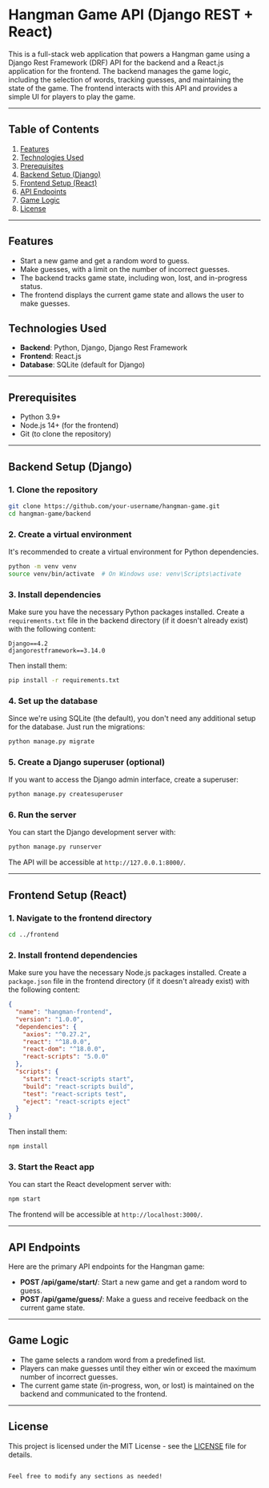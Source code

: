# Hangman Game API (Django REST + React)

This is a full-stack web application that powers a Hangman game using a Django Rest Framework (DRF) API for the backend and a React.js application for the frontend. The backend manages the game logic, including the selection of words, tracking guesses, and maintaining the state of the game. The frontend interacts with this API and provides a simple UI for players to play the game.

---

## Table of Contents

1. [Features](#features)
2. [Technologies Used](#technologies-used)
3. [Prerequisites](#prerequisites)
4. [Backend Setup (Django)](#backend-setup-django)
5. [Frontend Setup (React)](#frontend-setup-react)
6. [API Endpoints](#api-endpoints)
7. [Game Logic](#game-logic)
8. [License](#license)

---

## Features

- Start a new game and get a random word to guess.
- Make guesses, with a limit on the number of incorrect guesses.
- The backend tracks game state, including won, lost, and in-progress status.
- The frontend displays the current game state and allows the user to make guesses.

## Technologies Used

- **Backend**: Python, Django, Django Rest Framework
- **Frontend**: React.js
- **Database**: SQLite (default for Django)

---

## Prerequisites

- Python 3.9+
- Node.js 14+ (for the frontend)
- Git (to clone the repository)

---

## Backend Setup (Django)

### 1. Clone the repository

```bash
git clone https://github.com/your-username/hangman-game.git
cd hangman-game/backend
```

### 2. Create a virtual environment

It's recommended to create a virtual environment for Python dependencies.

```bash
python -m venv venv
source venv/bin/activate  # On Windows use: venv\Scripts\activate
```

### 3. Install dependencies

Make sure you have the necessary Python packages installed. Create a `requirements.txt` file in the backend directory (if it doesn't already exist) with the following content:

```plaintext
Django==4.2
djangorestframework==3.14.0
```

Then install them:

```bash
pip install -r requirements.txt
```

### 4. Set up the database

Since we're using SQLite (the default), you don't need any additional setup for the database. Just run the migrations:

```bash
python manage.py migrate
```

### 5. Create a Django superuser (optional)

If you want to access the Django admin interface, create a superuser:

```bash
python manage.py createsuperuser
```

### 6. Run the server

You can start the Django development server with:

```bash
python manage.py runserver
```

The API will be accessible at `http://127.0.0.1:8000/`.

--- 

## Frontend Setup (React)

### 1. Navigate to the frontend directory

```bash
cd ../frontend
```

### 2. Install frontend dependencies

Make sure you have the necessary Node.js packages installed. Create a `package.json` file in the frontend directory (if it doesn't already exist) with the following content:

```json
{
  "name": "hangman-frontend",
  "version": "1.0.0",
  "dependencies": {
    "axios": "^0.27.2",
    "react": "^18.0.0",
    "react-dom": "^18.0.0",
    "react-scripts": "5.0.0"
  },
  "scripts": {
    "start": "react-scripts start",
    "build": "react-scripts build",
    "test": "react-scripts test",
    "eject": "react-scripts eject"
  }
}
```

Then install them:

```bash
npm install
```

### 3. Start the React app

You can start the React development server with:

```bash
npm start
```

The frontend will be accessible at `http://localhost:3000/`.

---

## API Endpoints

Here are the primary API endpoints for the Hangman game:

- **POST /api/game/start/**: Start a new game and get a random word to guess.
- **POST /api/game/guess/**: Make a guess and receive feedback on the current game state.

---

## Game Logic

- The game selects a random word from a predefined list.
- Players can make guesses until they either win or exceed the maximum number of incorrect guesses.
- The current game state (in-progress, won, or lost) is maintained on the backend and communicated to the frontend.

---

## License

This project is licensed under the MIT License - see the [LICENSE](LICENSE) file for details.
```

Feel free to modify any sections as needed!